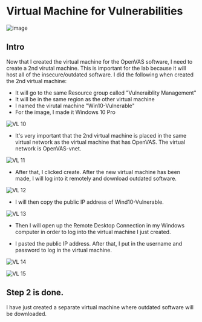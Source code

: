 # Virtual Machine for Vulnerabilities

![image](https://github.com/Ashrafs-Tech/Virtual-Machine-for-Vulnerabilites/assets/166546026/11f4af76-79dd-4b48-850e-db311fb3bc0a)


## Intro

Now that I created the virtual machine for the OpenVAS software, I need to create a 2nd virutal machine. This is important for the lab because it will host all of the insecure/outdated software. I did the following when created the 2nd virtual machine:

- It will go to the same Resource group called "Vulneraiblity Management"
- It will be in the same region as the other virtual machine
- I named the virutal machine "Win10-Vulnerable"
- For the image, I made it Windows 10 Pro

![VL 10](https://github.com/Ashrafs-Tech/Virtual-Machine-for-Vulnerabilites/assets/166546026/e9be1ba9-0bb4-41a8-acba-4718d0f5de54)


- It's very important that the 2nd virtual machine is placed in the same virtual network as the virtual machine that has OpenVAS. The virtual network is OpenVAS-vnet.

![VL 11](https://github.com/Ashrafs-Tech/Virtual-Machine-for-Vulnerabilites/assets/166546026/fc5ce72d-35de-483f-a377-28f0050aa913)


- After that, I clicked create.  After the new virtual machine has been made, I will log into it remotely and download outdated software. 

![VL 12](https://github.com/Ashrafs-Tech/Virtual-Machine-for-Vulnerabilites/assets/166546026/49806d18-c912-4109-9611-380ea4c7d085)


- I will then copy the public IP address of Wind10-Vulnerable.

![VL 13](https://github.com/Ashrafs-Tech/Virtual-Machine-for-Vulnerabilites/assets/166546026/153fa4ab-804f-41d1-b433-501a596de654)


- Then I will open up the Remote Desktop Connection in my Windows computer in order to log into the virtual machine I just created.


- I pasted the public IP address. After that, I put in the username and password to log in the virtual machine. 

![VL 14](https://github.com/Ashrafs-Tech/Virtual-Machine-for-Vulnerabilites/assets/166546026/ff43d99b-c4b0-420a-ad0f-960bd0c8698c)

![VL 15](https://github.com/Ashrafs-Tech/Virtual-Machine-for-Vulnerabilites/assets/166546026/d463fe90-bcc1-409b-a16f-b6c91683305b)


## Step 2 is done. 
I have just created a separate virtual machine where outdated software will be downloaded. 
